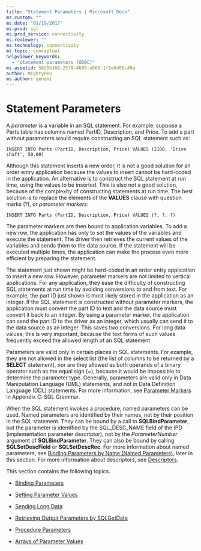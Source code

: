 ```yaml
---
title: "Statement Parameters | Microsoft Docs"
ms.custom: ""
ms.date: "01/19/2017"
ms.prod: sql
ms.prod_service: connectivity
ms.reviewer: ""
ms.technology: connectivity
ms.topic: conceptual
helpviewer_keywords: 
  - "statement parameters [ODBC]"
ms.assetid: 58d5b166-2578-4699-a560-1f1e6d86c49a
author: MightyPen
ms.author: genemi
---
```

# Statement Parameters
A *parameter* is a variable in an SQL statement. For example, suppose a Parts table has columns named PartID, Description, and Price. To add a part without parameters would require constructing an SQL statement such as:  
  
```  
INSERT INTO Parts (PartID, Description, Price) VALUES (2100, 'Drive shaft', 50.00)  
```  
  
 Although this statement inserts a new order, it is not a good solution for an order entry application because the values to insert cannot be hard-coded in the application. An alternative is to construct the SQL statement at run time, using the values to be inserted. This is also not a good solution, because of the complexity of constructing statements at run time. The best solution is to replace the elements of the **VALUES** clause with question marks (?), or *parameter markers*:  
  
```  
INSERT INTO Parts (PartID, Description, Price) VALUES (?, ?, ?)  
```  
  
 The parameter markers are then bound to application variables. To add a new row, the application has only to set the values of the variables and execute the statement. The driver then retrieves the current values of the variables and sends them to the data source. If the statement will be executed multiple times, the application can make the process even more efficient by preparing the statement.  
  
 The statement just shown might be hard-coded in an order entry application to insert a new row. However, parameter markers are not limited to vertical applications. For any application, they ease the difficulty of constructing SQL statements at run time by avoiding conversions to and from text. For example, the part ID just shown is most likely stored in the application as an integer. If the SQL statement is constructed without parameter markers, the application must convert the part ID to text and the data source must convert it back to an integer. By using a parameter marker, the application can send the part ID to the driver as an integer, which usually can send it to the data source as an integer. This saves two conversions. For long data values, this is very important, because the text forms of such values frequently exceed the allowed length of an SQL statement.  
  
 Parameters are valid only in certain places in SQL statements. For example, they are not allowed in the select list (the list of columns to be returned by a **SELECT** statement), nor are they allowed as both operands of a binary operator such as the equal sign (=), because it would be impossible to determine the parameter type. Generally, parameters are valid only in Data Manipulation Language (DML) statements, and not in Data Definition Language (DDL) statements. For more information, see [Parameter Markers](../../../odbc/reference/appendixes/parameter-markers.md) in Appendix C: SQL Grammar.  
  
 When the SQL statement invokes a procedure, named parameters can be used. Named parameters are identified by their names, not by their position in the SQL statement. They can be bound by a call to **SQLBindParameter**, but the parameter is identified by the SQL_DESC_NAME field of the IPD (implementation parameter descriptor), not by the *ParameterNumber* argument of **SQLBindParameter**. They can also be bound by calling **SQLSetDescField** or **SQLSetDescRec**. For more information about named parameters, see [Binding Parameters by Name (Named Parameters)](../../../odbc/reference/develop-app/binding-parameters-by-name-named-parameters.md), later in this section. For more information about descriptors, see [Descriptors](../../../odbc/reference/develop-app/descriptors.md).  
  
 This section contains the following topics.  
  
-   [Binding Parameters](../../../odbc/reference/develop-app/binding-parameters-odbc.md)  
  
-   [Setting Parameter Values](../../../odbc/reference/develop-app/setting-parameter-values.md)  
  
-   [Sending Long Data](../../../odbc/reference/develop-app/sending-long-data.md)  
  
-   [Retrieving Output Parameters by SQLGetData](../../../odbc/reference/develop-app/retrieving-output-parameters-using-sqlgetdata.md)  
  
-   [Procedure Parameters](../../../odbc/reference/develop-app/procedure-parameters.md)  
  
-   [Arrays of Parameter Values](../../../odbc/reference/develop-app/arrays-of-parameter-values.md)
